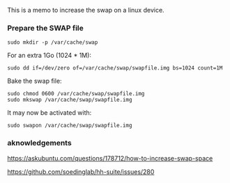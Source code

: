This is a memo to increase the swap on a linux device.

### Prepare the SWAP file

```
sudo mkdir -p /var/cache/swap
```

For an extra 1Go (1024 * 1M):
```
sudo dd if=/dev/zero of=/var/cache/swap/swapfile.img bs=1024 count=1M
```

Bake the swap file:

```
sudo chmod 0600 /var/cache/swap/swapfile.img
sudo mkswap /var/cache/swap/swapfile.img
```

It may now be activated with:

```
sudo swapon /var/cache/swap/swapfile.img
```

### aknowledgements

https://askubuntu.com/questions/178712/how-to-increase-swap-space

https://github.com/soedinglab/hh-suite/issues/280

